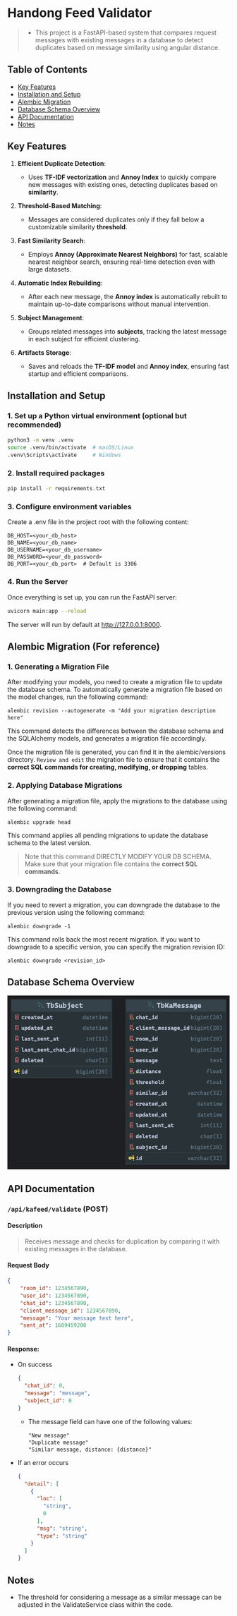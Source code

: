 # Handong Feed Validator
> - This project is a FastAPI-based system that compares request messages with existing messages in a database to detect duplicates based on message similarity using angular distance.

## Table of Contents
- [Key Features](#key-features)
- [Installation and Setup](#installation-and-setup)
- [Alembic Migration](#alembic-migration-for-reference)
- [Database Schema Overview](#database-schema-overview)
- [API Documentation](#api-documentation)
- [Notes](#notes)

## Key Features

1. **Efficient Duplicate Detection**: 
   - Uses **TF-IDF vectorization** and **Annoy Index** to quickly compare new messages with existing ones, detecting duplicates based on **similarity**.

2. **Threshold-Based Matching**: 
   - Messages are considered duplicates only if they fall below a customizable similarity **threshold**.

3. **Fast Similarity Search**: 
   - Employs **Annoy (Approximate Nearest Neighbors)** for fast, scalable nearest neighbor search, ensuring real-time detection even with large datasets.

4. **Automatic Index Rebuilding**: 
   - After each new message, the **Annoy index** is automatically rebuilt to maintain up-to-date comparisons without manual intervention.

5. **Subject Management**: 
   - Groups related messages into **subjects**, tracking the latest message in each subject for efficient clustering.

6. **Artifacts Storage**: 
   - Saves and reloads the **TF-IDF model** and **Annoy index**, ensuring fast startup and efficient comparisons.

## Installation and Setup
### 1. Set up a Python virtual environment (optional but recommended)
```bash
python3 -m venv .venv
source .venv/bin/activate  # macOS/Linux
.venv\Scripts\activate     # Windows
```

### 2. Install required packages

```bash
pip install -r requirements.txt
```

### 3. Configure environment variables

Create a .env file in the project root with the following content:

```env
DB_HOST=<your_db_host>
DB_NAME=<your_db_name>
DB_USERNAME=<your_db_username>
DB_PASSWORD=<your_db_password>
DB_PORT=<your_db_port>  # Default is 3306
```

### 4. Run the Server

Once everything is set up, you can run the FastAPI server:

```bash
uvicorn main:app --reload
```
The server will run by default at http://127.0.0.1:8000.

## Alembic Migration (For reference)
### 1. Generating a Migration File
After modifying your models, you need to create a migration file to update the database schema. To automatically generate a migration file based on the model changes, run the following command:
```shell
alembic revision --autogenerate -m "Add your migration description here"
```
This command detects the differences between the database schema and the SQLAlchemy models, and generates a migration file accordingly.

Once the migration file is generated, you can find it in the alembic/versions directory. `Review and edit` the migration file to ensure that it contains the **correct SQL commands for creating, modifying, or dropping** tables.

### 2.  Applying Database Migrations
After generating a migration file, apply the migrations to the database using the following command:
```shell
alembic upgrade head
```
This command applies all pending migrations to update the database schema to the latest version.
> Note that this command DIRECTLY MODIFY YOUR DB SCHEMA.   
> Make sure that your migration file contains the **correct SQL commands**.

### 3. Downgrading the Database
If you need to revert a migration, you can downgrade the database to the previous version using the following command:
```shell
alembic downgrade -1
```
This command rolls back the most recent migration. If you want to downgrade to a specific version, you can specify the migration revision ID:
```shell
alembic downgrade <revision_id>
```


## Database Schema Overview
![ERD.png](assets/ERD.png)

## API Documentation
### `/api/kafeed/validate` (POST)
#### Description
>Receives message and checks for duplication by comparing it with existing messages in the database.

#### Request Body
```json
{
    "room_id": 1234567890,
    "user_id": 1234567890,
    "chat_id": 1234567890,
    "client_message_id": 1234567890,
    "message": "Your message text here",
    "sent_at": 1609459200
}
```
#### Response:
- On success
  ```json
  {
    "chat_id": 0,
    "message": "message",
    "subject_id": 0
  }
   ```
  - The message field can have one of the following values:
      ```
      "New message"
      "Duplicate message"
      "Similar message, distance: {distance}"
      ```

- If an error occurs 
  ```json
  {
    "detail": [
      {
        "loc": [
          "string",
          0
        ],
        "msg": "string",
        "type": "string"
      }
    ]
  }
  ```

## Notes
- The threshold for considering a message as a similar message can be adjusted in the ValidateService class within the code.
